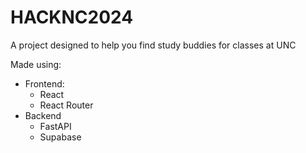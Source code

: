 # HACKNC2024

A project designed to help you find study buddies for classes at UNC

Made using:

* Frontend:
    * React
    * React Router
* Backend
    * FastAPI
    * Supabase
